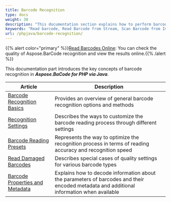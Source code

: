 ```yaml
---
title: Barcode Recognition
type: docs
weight: 30
description: "This documentation section explains how to perform barcode recognition in Aspose.BarCode for PHP via Java"
keywords: "Read barcode, Read Barcode from Stream, Scan Barcode from Image, Many Barcodes in One Image, Read PDF417 Barcode, Aspose.BarCode, Read Barcodes in PHP"
url: /phpjava/barcode-recognition/
---
```

{{% alert color="primary" %}}[Read Barcodes Online](https://products.aspose.app/barcode/recognize): You can check the quality of Aspose.BarCode recognition and view the results online.{{% /alert %}}

This documentation part introduces the key concepts of barcode recognition in ***Aspose.BaCode for PHP via Java***.
   
|Article|Description|
|---|---|
|[Barcode Recognition Basics](/barcode/phpjava/barcode-reading-basics/)|Provides an overview of general barcode recognition options and methods|
|[Recognition Settings](/barcode/phpjava/barcode-reading-settings/)|Describes the ways to customize the barcode reading process through different settings|
|[Barcode Reading Presets](/barcode/phpjava/barcode-reading-presets/)|Represents the way to optimize the recognition process in terms of reading accuracy and recognition speed|
|[Read Damaged Barcodes](/barcode/phpjava/read-damaged-barcodes/)|Describes special cases of quality settings for various barcode types|
|[Barcode Properties and Metadata](/barcode/phpjava/read-barcode-properties/)|Explains how to decode information about the parameters of barcodes and their encoded metadata and additional information when available|
    